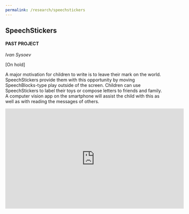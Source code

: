 ```yaml
---
permalink: /research/speechstickers
---
```


## SpeechStickers
#### PAST PROJECT
*Ivan Sysoev*

[On hold]

A major motivation for children to write is to leave their mark on the world. SpeechStickers provide them with this opportunity by moving SpeechBlocks-type play outside of the screen. Children can use SpeechStickers to label their toys or compose letters to friends and family. A computer vision app on the smartphone will assist the child with this as well as with reading the messages of others.

<iframe width="560" height="315" src="https://www.youtube.com/embed/Y_vYMs5z0ko?ecver=1" frameborder="0" allowfullscreen></iframe>
